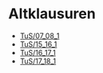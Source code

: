 # Altklausuren

- [TuS/07_08_1](TuS/07_08_1)
- [TuS/15_16_1](TuS/15_16_1)
- [TuS/16_17_1](TuS/16_17_1)
- [TuS/17_18_1](TuS/17_18_1)
